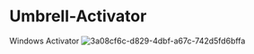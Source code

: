 # Umbrell-Activator
Windows Activator
![3a08cf6c-d829-4dbf-a67c-742d5fd6bffa](https://user-images.githubusercontent.com/132540305/237034236-fbe4fd30-c2e7-424b-b286-d1445f3c5b2b.png)
